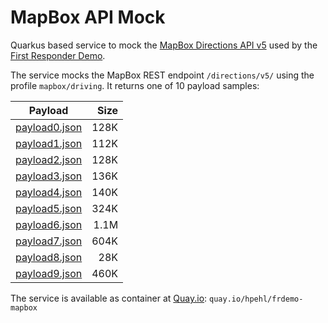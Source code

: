 # MapBox API Mock

Quarkus based service to mock the [MapBox Directions API v5](https://www.mapbox.com/) used by the [First Responder Demo](https://github.com/wildfly-extras/first-responder-demo).

The service mocks the MapBox REST endpoint `/directions/v5/` using the profile `mapbox/driving`. It returns one of 10 payload samples:

| Payload                                           | Size |
|---------------------------------------------------|-----:|
| [payload0.json](src/main/resources/payload0.json) | 128K |
| [payload1.json](src/main/resources/payload1.json) | 112K |
| [payload2.json](src/main/resources/payload2.json) | 128K |
| [payload3.json](src/main/resources/payload3.json) | 136K |
| [payload4.json](src/main/resources/payload4.json) | 140K |
| [payload5.json](src/main/resources/payload5.json) | 324K |
| [payload6.json](src/main/resources/payload6.json) | 1.1M |
| [payload7.json](src/main/resources/payload7.json) | 604K |
| [payload8.json](src/main/resources/payload8.json) |  28K |
| [payload9.json](src/main/resources/payload9.json) | 460K |

The service is available as container at [Quay.io](https://quay.io/repository/hpehl/frdemo-mapbox): `quay.io/hpehl/frdemo-mapbox`
